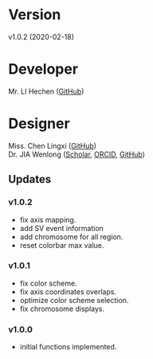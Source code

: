 # Version
v1.0.2 (2020-02-18)

# Developer
Mr. LI Hechen ([GitHub](https://github.com/lhc70000))

# Designer
Miss. Chen Lingxi ([GitHub](https://github.com/paprikachan))<br/>
Dr. JIA Wenlong ([Scholar](https://scholar.google.com.hk/citations?user=eupQCQEAAAAJ), [ORCID](https://orcid.org/0000-0002-7136-9919), [GitHub](https://github.com/Nobel-Justin))

## Updates

### v1.0.2
   - fix axis mapping.
   - add SV event information
   - add chromosome for all region.
   - reset colorbar max value.
### v1.0.1
   - fix color scheme.
   - fix axis coordinates overlaps.
   - optimize color scheme selection.
   - fix chromosome displays.

### v1.0.0
   - initial functions implemented.
